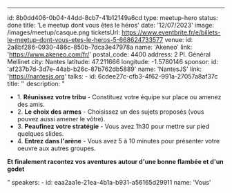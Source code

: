---
id: 8b0dd406-0b04-44dd-8cb7-41b12149a6cd
type: meetup-hero
status: done
title: 'Le meetup dont vous êtes le héros'
date: '12/07/2023'
image: /images/meetup/casque.png
ticketsUrl: https://www.eventbrite.fr/e/billets-le-meetup-dont-vous-etes-le-heros-5-668624733577
venue:
    id: 2a8bf286-0930-486c-850b-7dca3e47978a
    name: 'Akeneo'
    link: 'https://www.akeneo.com/fr/'
    postal_code: 4400
    address: 2 Pl. Général Mellinet
    city: Nantes
    latitude: 47.211666
    longitude: -1.5780146
sponsor:
    id: 'af237b7d-3d7e-44ab-b26c-87b762db5889'
    name: 'NantesJS'
    link: 'https://nantesjs.org'
talks:
    -
        id: 6cdee27c-cfb3-4f62-991a-27057a8af37c
        title: ''
        description: "
          <ul style='margin-left:0;'>
            <li>1. <strong>Réunissez votre tribu</strong> - Constituez votre équipe sur place ou amenez des amis.</li>
            <li>2. <strong>Le choix des armes</strong> - Choisissez un des sujets proposés (vous pouvez aussi amener le vôtre).</li>
            <li>3. <strong>Peaufinez votre stratégie</strong> - Vous avez 1h30 pour mettre sur pied quelques slides.</li>
            <li>4. <strong>Entrez dans l'arène</strong> - Vous avez 5 à 10 minutes pour présenter votre oeuvre aux autres groupes.</li>
          </ul>
          <p><strong>Et finalement racontez vos aventures autour d'une bonne flambée et d'un godet</strong></p>"
        speakers:
            -
                id: eaa2aa1e-21ea-4b1a-b931-a56165d29911
                name: 'Vous'

